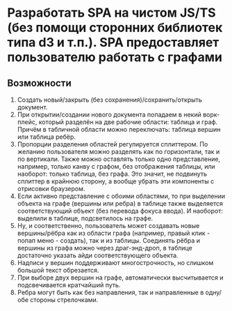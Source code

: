 # Разработать SPA на чистом JS/TS (без помощи сторонних библиотек типа d3 и т.п.). SPA предоставляет пользователю работать с графами

## Возможности

1. Создать новый/закрыть (без сохранения)/сохранить/открыть документ.
2. При открытии/создании нового документа попадаем в некий ворк-плейс, который разделён на две рабочие области: таблица и граф. Причём в табличной области можно переключать: таблица вершин или таблица ребёр.
3. Пропорции разделения областей регулируется сплиттером. По желанию пользователя можно разделять как по горизонтали, так и по вертикали. Также можно оставлять только одно представление, например, только канву с графом, без отображения таблицы, или наоборот: только таблица, без графа. Это значит, не подвинуть сплиттер в крайнюю сторону, а вообще убрать эти компоненты с отрисовки браузером.
4. Если активно представление с обоими областями, то при выделении объекта на графе (вершины или ребра) в таблице также выделяется соответствующий объект (без перевода фокуса ввода). И наоборот: выделили в таблице, подсветилось на графе.
5. Ну, и соответственно, пользователь может создавать новые вершины/рёбра как из области графа (например, правый клик - попап меню - создать), так и из таблицы. Соединять рёбра и вершины из графа можно через драг-энд-дроп, в таблице достаточно указать айди соответствующего объекта.
6. Надписи у вершин поддерживают многострочность, но слишком большой текст обрезается.
7. При выборе двух вершин на графе, автоматически высчитывается и подсвечивается кратчайший путь.
8. Ребра могут быть как без направления, так и направленные в одну/обе стороны стрелочками.
